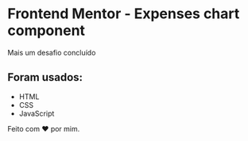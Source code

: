 # Frontend Mentor - Expenses chart component

Mais um desafio concluído

## Foram usados:
- HTML
- CSS
- JavaScript

Feito com :heart: por mim.
